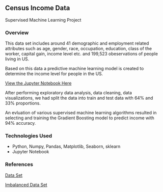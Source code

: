 ## Census Income Data
Supervised Machine Learning Project

### Overview
This data set includes around 41 demographic and employment related attributes such as age, gender, race, occupation, education, class of the worker, capital gain, income level etc. and 199,523 obeservations of people living in US.

Based on this data a predictive machine learning model is created to determine the income level for people in the US.

[View the Jupyter Notebook Here](https://github.com/rajinigurijala/Capstone3/blob/master/Census-Income.ipynb)

After performing exploratory data analysis, data cleaning, data visualizations, we had split the data into train and test data with 64% and 33% proportions.

An evluation of various supervised machine learning algorithms resulted in selecting and training the Gradient Boosting model to predict income with 94% accuracy.

### Technologies Used
- Python, Numpy, Pandas, Matplotlib, Seaborn, sklearn
- Jupyter Notebook

### References

[Data Set](http://archive.ics.uci.edu/ml/machine-learning-databases/census-income-mld/)

[Imbalanced Data Set](https://www.analyticsvidhya.com/blog/2016/09/this-machine-learning-project-on-imbalanced-data-can-add-value-to-your-resume/)
